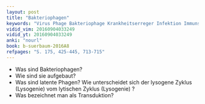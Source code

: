 ```yaml
---
layout: post
title: "Bakteriophagen"
keywords: "Virus Phage Bakteriophage Krankheitserreger Infektion Immunsystem Transduktion"
vidid_vim: 20160904033249
vidid_yt: 20160904033249
anki: "nourl"
book: b-suerbaum-2016A8
refpages: "S. 175, 425-445, 713-715"
---
```

- Was sind Bakteriophagen?
- Wie sind sie aufgebaut?
- Was sind latente Phagen? Wie unterscheidet sich der lysogene Zyklus (Lysogenie) vom lytischen Zyklus (Lysogenie) ?
- Was bezeichnet man als Transduktion?

